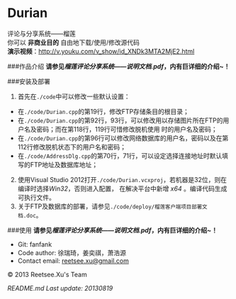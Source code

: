 Durian
======

评论与分享系统——榴莲  
你可以 __非商业目的__ 自由地下载/使用/修改源代码  
__演示视频__：http://v.youku.com/v_show/id_XNDk3MTA2MjE2.html  

###作品介绍
__请参见*榴莲评论分享系统——说明文档.pdf*，内有巨详细的介绍~！__  

###安装及部署
1. 首先在`./code`中可以修改一些默认设置：
+ 在`./code/Durian.cpp`的第19行，修改FTP存储条目的根目录；
+ 在`./code/Durian.cpp`的第92行，93行，可以修改用以存储图片所在FTP的用户名及密码；而在第118行，119行可惜修改脱机使用
时的用户名及密码；
+ 在`./code/Durian.cpp`的第96行可以修改网络数据库的用户名，密码以及在第112行修改脱机状态下的用户名和密码；
+ 在`./code/AddressDlg.cpp`的第70行，71行，可以设定选择连接地址时默认填写的FTP地址及数据库地址；  
2. 使用Visual Studio 2012打开`./code/Durian.vcxproj`，若机器是32位，则在编译时选择*Win32*，否则进入配置，
在解决平台中新增 *x64* 。编译代码生成可执行文件。
3. 关于FTP及数据库的部署，请参见`./code/deploy/榴莲客户端项目部署文档.doc`。  

###使用
__请参见*榴莲评论分享系统——说明文档.pdf*，内有巨详细的介绍~！__  

+ Git: fanfank
+ Code author: 徐瑞琦，姜奕祺，萧浩源  
+ Contact email: reetsee.xu@gmail.com

<div class = "footer">
  &copy; 2013 Reetsee.Xu's Team
</div>

*README.md Last update: 20130819*

